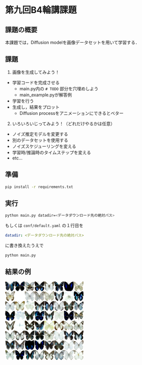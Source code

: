 # 第九回B4輪講課題



## 課題の概要

本課題では，Diffusion modelを画像データセットを用いて学習する．



## 課題

1. 画像を生成してみよう！
  - 学習コードを完成させる
    - main.py内の `# TODO` 部分を穴埋めしよう
    - main_example.pyが解答例
  - 学習を行う
  - 生成し，結果をプロット
    - Diffusion processをアニメーションにできるとベター
2. いろいろいじってみよう！（どれだけやるかは任意）
  - ノイズ推定モデルを変更する
  - 別のデータセットを使用する
  - ノイズスケジューリングを変える
  - 学習時/推論時のタイムステップを変える
  - etc...


## 準備

```sh
pip install -r requirements.txt
```

## 実行

```sh
python main.py datadir=<データダウンロード先の絶対パス>
```
もしくは `conf/default.yaml` の１行目を
```yaml
datadir: <データダウンロード先の絶対パス>
```
に書き換えたうえで
```sh
python main.py
```
## 結果の例

![Result](figs/result.png)


